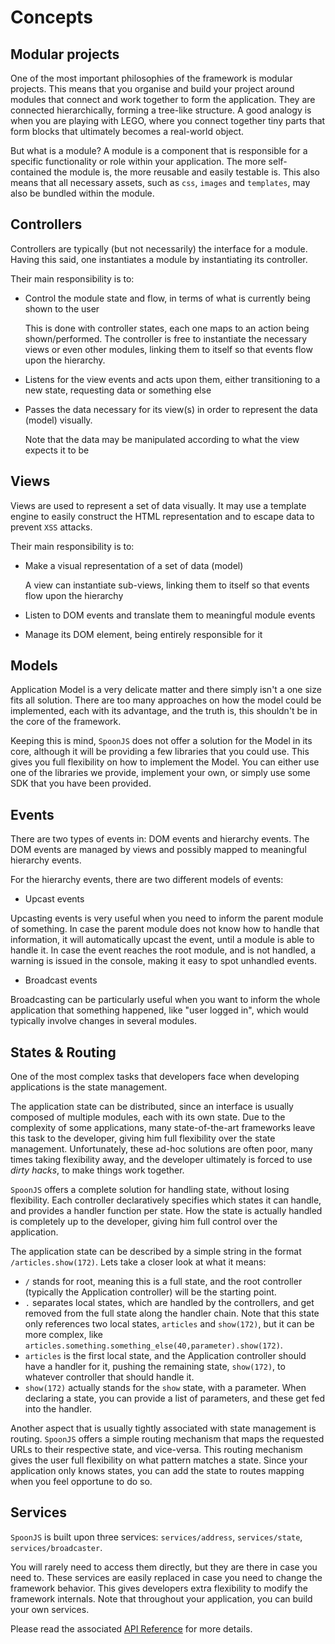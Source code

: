 # Concepts

## Modular projects

One of the most important philosophies of the framework is modular projects. This means that you organise and build your project around modules that connect and work together to form the application. They are connected hierarchically, forming a tree-like structure. A good analogy is when you are playing with LEGO, where you connect together tiny parts that form blocks that ultimately becomes a real-world object.

But what is a module? A module is a component that is responsible for a specific functionality or role within your application. The more self-contained the module is, the more reusable and easily testable is. This also means that all necessary assets, such as `css`, `images` and `templates`, may also be bundled within the module.


## Controllers

Controllers are typically (but not necessarily) the interface for a module. Having this said, one instantiates a module by instantiating its controller.

Their main responsibility is to:

- Control the module state and flow, in terms of what is currently being shown to the user

  This is done with controller states, each one maps to an action being shown/performed.
  The controller is free to instantiate the necessary views or even other modules, linking them to itself so that events flow upon the hierarchy.

- Listens for the view events and acts upon them, either transitioning to a new state, requesting data or something else

- Passes the data necessary for its view(s) in order to represent the data (model) visually.

  Note that the data may be manipulated according to what the view expects it to be


## Views

Views are used to represent a set of data visually. It may use a template engine to easily construct the HTML representation and to escape data to prevent `XSS` attacks.

Their main responsibility is to:

- Make a visual representation of a set of data (model)

  A view can instantiate sub-views, linking them to itself so that events flow upon the hierarchy

- Listen to DOM events and translate them to meaningful module events

- Manage its DOM element, being entirely responsible for it


## Models

Application Model is a very delicate matter and there simply isn't a one size fits all solution. There are too many approaches on how the model could be implemented, each with its advantage, and the truth is, this shouldn't be in the core of the framework.

Keeping this is mind, `SpoonJS` does not offer a solution for the Model in its core, although it will be providing a few libraries that you could use. This gives you full flexibility on how to implement the Model. You can either use one of the libraries we provide, implement your own, or simply use some SDK that you have been provided.


## Events

There are two types of events in: DOM events and hierarchy events. The DOM events are managed by views and possibly mapped to meaningful hierarchy events.

For the hierarchy events, there are two different models of events:

- Upcast events

Upcasting events is very useful when you need to inform the parent module of something. In case the parent module does not know how to handle that information, it will automatically upcast the event, until a module is able to handle it. In case the event reaches the root module, and is not handled, a warning is issued in the console, making it easy to spot unhandled events.

- Broadcast events

Broadcasting can be particularly useful when you want to inform the whole application that something happened, like "user logged in", which would typically involve changes in several modules.


## States & Routing

One of the most complex tasks that developers face when developing applications is the state management.

The application state can be distributed, since an interface is usually composed of multiple modules, each with its own state. Due to the complexity of some applications, many state-of-the-art frameworks leave this task to the developer, giving him full flexibility over the state management. Unfortunately, these ad-hoc solutions are often poor, many times taking flexibility away, and the developer ultimately is forced to use *dirty hacks*, to make things work together.

`SpoonJS` offers a complete solution for handling state, without losing flexibility. Each controller declaratively specifies which states it can handle, and provides a handler function per state. How the state is actually handled is completely up to the developer, giving him full control over the application.

The application state can be described by a simple string in the format `/articles.show(172)`. Lets take a closer look at what it means:

- `/` stands for root, meaning this is a full state, and the root controller (typically the Application controller) will be the starting point.
- `.` separates local states, which are handled by the controllers, and get removed from the full state along the handler chain. Note that this state only references two local states, `articles` and `show(172)`, but it can be more complex, like `articles.something.something_else(40,parameter).show(172)`.
- `articles` is the first local state, and the Application controller should have a handler for it, pushing the remaining state, `show(172)`, to whatever controller that should handle it.
- `show(172)` actually stands for the `show` state, with a parameter. When declaring a state, you can provide a list of parameters, and these get fed into the handler.

Another aspect that is usually tightly associated with state management is routing. `SpoonJS` offers a simple routing mechanism that maps the requested URLs to their respective state, and vice-versa. This routing mechanism gives the user full flexibility on what pattern matches a state.
Since your application only knows states, you can add the state to routes mapping when you feel opportune to do so.


## Services

`SpoonJS` is built upon three services: `services/address`, `services/state`, `services/broadcaster`.

You will rarely need to access them directly, but they are there in case you need to. These services are easily replaced in case you need to change
the framework behavior. This gives developers extra flexibility to modify the framework internals. Note that throughout your application, you can build your own services.

Please read the associated [API Reference]() for more details.
